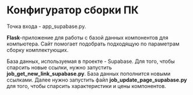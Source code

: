 # Конфигуратор сборки ПК

Точка входа - app_supabase.py.

__Flask__-приложение для работы с базой данных компонентов для компьютера.
Сайт помогает подобрать подходящую по параметрам сборку комплектующих.

База данных, используемая в проекте - Supabase.
Для того, чтобы спарсить новые ссылки, нужно запустить __job_get_new_link_supabase.py__. База данных пополнится новыми ссылками.
Далее нужно запустить файл __job_update_page_supabase.py__ для того, чтобы спарсить характеристики и цены компонентов.
